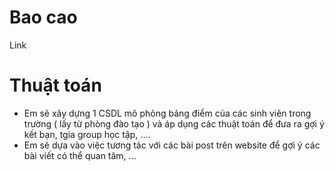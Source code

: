 # Bao cao

Link


# Thuật toán 

- Em sẽ xây dựng 1 CSDL mô phỏng bảng điểm của các sinh viên trong trường ( lấy từ phòng đào tạo ) và áp dụng các thuật toán để đưa ra gợi ý kết bạn, tgia group học tập, ....
- Em sẽ dựa vào việc tương tác với các bài post trên website để gợi ý các bài viết có thể quan tâm, ...
